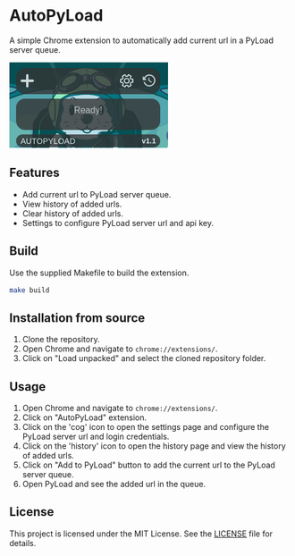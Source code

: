 # AutoPyLoad

A simple Chrome extension to automatically add current url in a PyLoad server queue.

![Screenshot](./media/sample.png)

## Features

- Add current url to PyLoad server queue.
- View history of added urls.
- Clear history of added urls.
- Settings to configure PyLoad server url and api key.

## Build

Use the supplied Makefile to build the extension.

```bash
make build
```

## Installation from source

1. Clone the repository.
2. Open Chrome and navigate to `chrome://extensions/`.
3. Click on "Load unpacked" and select the cloned repository folder.

## Usage

1. Open Chrome and navigate to `chrome://extensions/`.
2. Click on "AutoPyLoad" extension.
3. Click on the 'cog' icon to open the settings page and configure the PyLoad server url and login credentials.
4. Click on the 'history' icon to open the history page and view the history of added urls.
3. Click on "Add to PyLoad" button to add the current url to the PyLoad server queue.
4. Open PyLoad and see the added url in the queue.

## License

This project is licensed under the MIT License. See the [LICENSE](LICENSE) file for details.